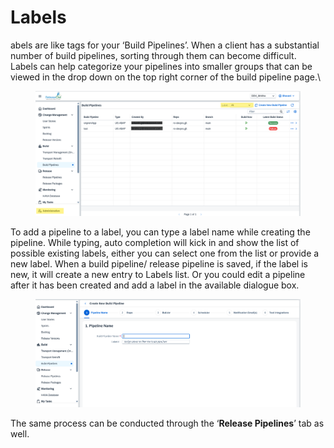 # Labels

abels are like tags for your ‘Build Pipelines’. When a client has a substantial number of build pipelines, sorting through them can become difficult. Labels can help categorize your pipelines into smaller groups that can be viewed in the drop down on the top right corner of the build pipeline page.\


<figure><img src="../../../.gitbook/assets/image (938).png" alt=""><figcaption></figcaption></figure>

To add a pipeline to a label, you can type a label name while creating the pipeline. While typing, auto completion will kick in and show the list of possible existing labels, either you can select one from the list or provide a new label. When a build pipeline/ release pipeline is saved, if the label is new, it will create a new entry to Labels list. Or you could edit a pipeline after it has been created and add a label in the available dialogue box.

<figure><img src="../../../.gitbook/assets/image (939).png" alt=""><figcaption></figcaption></figure>

The same process can be conducted through the ‘**Release Pipelines**’ tab as well.

